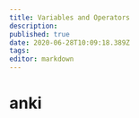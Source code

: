 ```yaml
---
title: Variables and Operators
description: 
published: true
date: 2020-06-28T10:09:18.389Z
tags: 
editor: markdown
---
```


# anki
